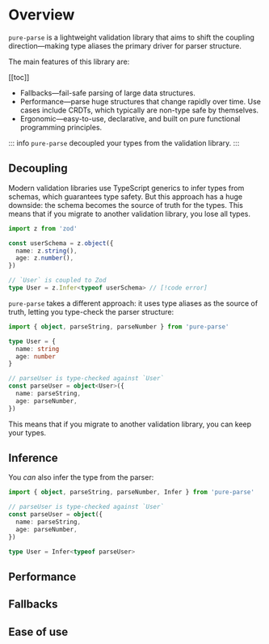 # Overview

`pure-parse` is a lightweight validation library that aims to shift the coupling direction—making type aliases the primary driver for parser structure.

The main features of this library are:

[[toc]]

- Fallbacks—fail-safe parsing of large data structures.
- Performance—parse huge structures that change rapidly over time. Use cases include CRDTs, which typically are non-type safe by themselves.
- Ergonomic—easy-to-use, declarative, and built on pure functional programming principles.

::: info
`pure-parse` decoupled your types from the validation library.
:::

## Decoupling

Modern validation libraries use TypeScript generics to infer types from schemas, which guarantees type safety. But this approach has a huge downside: the schema becomes the source of truth for the types. This means that if you migrate to another validation library, you lose all types.

```ts
import z from 'zod'

const userSchema = z.object({
  name: z.string(),
  age: z.number(),
})

// `User` is coupled to Zod
type User = z.Infer<typeof userSchema> // [!code error]
```

`pure-parse` takes a different approach: it uses type aliases as the source of truth, letting you type-check the parser structure:

```ts
import { object, parseString, parseNumber } from 'pure-parse'

type User = {
  name: string
  age: number
}

// parseUser is type-checked against `User`
const parseUser = object<User>({
  name: parseString,
  age: parseNumber,
})
```

This means that if you migrate to another validation library, you can keep your types.

## Inference

You _can_ also infer the type from the parser:

```ts
import { object, parseString, parseNumber, Infer } from 'pure-parse'

// parseUser is type-checked against `User`
const parseUser = object({
  name: parseString,
  age: parseNumber,
})

type User = Infer<typeof parseUser>
```

## Performance

## Fallbacks

## Ease of use
